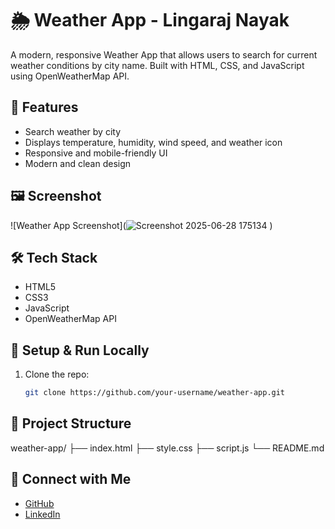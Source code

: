 # 🌦️ Weather App - Lingaraj Nayak

A modern, responsive Weather App that allows users to search for current weather conditions by city name. Built with HTML, CSS, and JavaScript using OpenWeatherMap API.

## 🚀 Features

- Search weather by city
- Displays temperature, humidity, wind speed, and weather icon
- Responsive and mobile-friendly UI
- Modern and clean design

## 🖼️ Screenshot

![Weather App Screenshot](![Screenshot 2025-06-28 175134](https://github.com/user-attachments/assets/d7d93c48-2438-48b8-9bea-b18736dd4f4c)
)


## 🛠️ Tech Stack

- HTML5
- CSS3
- JavaScript
- OpenWeatherMap API

## 🔧 Setup & Run Locally

1. Clone the repo:
   ```bash
   git clone https://github.com/your-username/weather-app.git
   
## 📁 Project Structure

weather-app/
├── index.html
├── style.css
├── script.js
└── README.md

## 🔗 Connect with Me

- [GitHub](https://github.com/Lingaa-2005)
- [LinkedIn](www.linkedin.com/in/lingaraj-nayak01)
